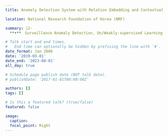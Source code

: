 ```yaml
---
title: Anomaly Detection System with Relation Embedding and Contextual Understanding in Surveillance Videos

location: National Research Foundation of Korea (NRF)

summary: |2-
  **•**　Surveillance Anomaly Detection, Un/Weakly-supervised Learning

# Talk start and end times.
#   End time can optionally be hidden by prefixing the line with `#`.
date_format: Jan 2006
date: '2019-03-01'
date_end: '2023-08-01'
all_day: true

# Schedule page publish date (NOT talk date).
# publishDate: '2017-01-01T00:00:00Z'

authors: []
tags: []

# Is this a featured talk? (true/false)
featured: false

image:
  caption: 
  focal_point: Right
---
```


